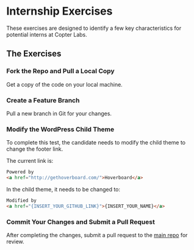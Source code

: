 Internship Exercises
====================

These exercises are designed to identify a few key characteristics for potential interns at Copter Labs.


The Exercises
-------------

### Fork the Repo and Pull a Local Copy

Get a copy of the code on your local machine.


### Create a Feature Branch

Pull a new branch in Git for your changes.


### Modify the WordPress Child Theme

To complete this test, the candidate needs to modify the child theme to change the footer link.

The current link is:

```html
Powered by 
<a href="http://gethoverboard.com/">Hoverboard</a>
```

In the child theme, it needs to be changed to:

```html
Modified by
<a href="{INSERT_YOUR_GITHUB_LINK}">{INSERT_YOUR_NAME}</a>
```


### Commit Your Changes and Submit a Pull Request

After completing the changes, submit a pull request to the [main repo](https://github.com/copterlabs/internship-exercises) for review.


